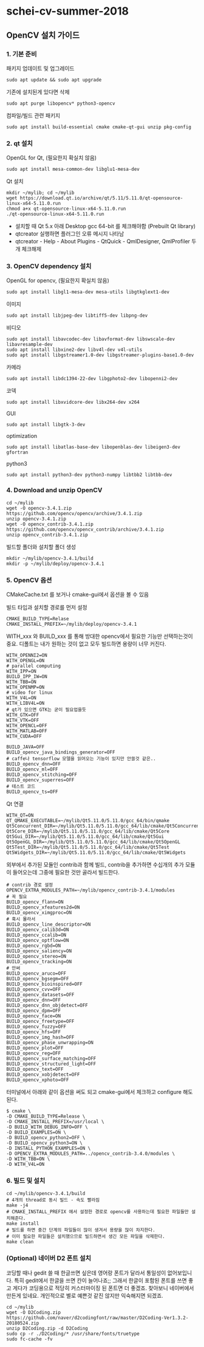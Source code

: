 # schei-cv-summer-2018

## OpenCV 설치 가이드

### 1. 기본 준비

패키지 업데이트 및 업그레이드
```
sudo apt update && sudo apt upgrade
```

기존에 설치된게 있다면 삭제
```
sudo apt purge libopencv* python3-opencv
```

컴파일/빌드 관련 패키지
```
sudo apt install build-essential cmake cmake-qt-gui unzip pkg-config
```

### 2. qt 설치

OpenGL for Qt, (필요한지 확실치 않음)
```
sudo apt install mesa-common-dev libglu1-mesa-dev
```

Qt 설치
```
mkdir ~/mylib; cd ~/mylib
wget https://download.qt.io/archive/qt/5.11/5.11.0/qt-opensource-linux-x64-5.11.0.run
chmod a+x qt-opensource-linux-x64-5.11.0.run
./qt-opensource-linux-x64-5.11.0.run
```
- 설치할 때 Qt 5.x 아래 Desktop gcc 64-bit 를 체크해야함 (Prebuilt Qt library)
- qtcreator 실행하면 플러그인 오류 메시지 나타남
- qtcreator - Help - About Plugins - QtQuick - QmlDesigner, QmlProfiler 두 개 체크해제


### 3. OpenCV dependency 설치

OpenGL for opencv, (필요한지 확실치 않음)
```
sudo apt install libgl1-mesa-dev mesa-utils libgtkglext1-dev
```

이미지
```
sudo apt install libjpeg-dev libtiff5-dev libpng-dev
```

비디오
```
sudo apt install libavcodec-dev libavformat-dev libswscale-dev libavresample-dev
sudo apt install libxine2-dev libv4l-dev v4l-utils
sudo apt install libgstreamer1.0-dev libgstreamer-plugins-base1.0-dev
```

카메라
```
sudo apt install libdc1394-22-dev libgphoto2-dev libopenni2-dev
```

코덱
```
sudo apt install libxvidcore-dev libx264-dev x264
```

GUI
```
sudo apt install libgtk-3-dev
```

optimization
```
sudo apt install libatlas-base-dev libopenblas-dev libeigen3-dev gfortran
```

python3
```
sudo apt install python3-dev python3-numpy libtbb2 libtbb-dev
```

### 4. Download and unzip OpenCV

````
cd ~/mylib
wget -O opencv-3.4.1.zip https://github.com/opencv/opencv/archive/3.4.1.zip
unzip opencv-3.4.1.zip
wget -O opencv_contrib-3.4.1.zip https://github.com/opencv/opencv_contrib/archive/3.4.1.zip
unzip opencv_contrib-3.4.1.zip
````

빌드할 폴더와 설치할 폴더 생성 
````
mkdir ~/mylib/opencv-3.4.1/build
mkdir -p ~/mylib/deploy/opencv-3.4.1
````

### 5. OpenCV 옵션

CMakeCache.txt 를 보거나 cmake-gui에서 옵션을 볼 수 있음

빌드 타입과 설치할 경로를 먼저 설정 
````
CMAKE_BUILD_TYPE=Relase
CMAKE_INSTALL_PREFIX=~/mylib/deploy/opencv-3.4.1
````

WITH_xxx 와 BUILD_xxx 를 통해 방대한 opencv에서 필요한 기능만 선택하는것이 중요.
디폴트는 내가 원하는 것이 없고 모두 빌드하면 용량이 너무 커진다.
````
WITH_OPENNI2=ON
WITH_OPENGL=ON
# parallel computing
WITH_IPP=ON
BUILD_IPP_IW=ON
WITH_TBB=ON
WITH_OPENMP=ON
# video for linux
WITH_V4L=ON
WITH_LIBV4L=ON
# qt가 있으면 GTK는 굳이 필요업을듯
WITH_GTK=OFF
WITH_VTK=OFF
WITH_OPENCL=OFF
WITH_MATLAB=OFF
WITH_CUDA=OFF
````

````
BUILD_JAVA=OFF
BUILD_opencv_java_bindings_generator=OFF
# caffe나 tensorflow 모델을 읽어오는 기능이 있지만 안쓸것 같은..
BUILD_opencv_dnn=OFF
BUILD_opencv_ml=OFF
BUILD_opencv_stitching=OFF
BUILD_opencv_superres=OFF
# 테스트 코드
BUILD_opencv_ts=OFF
````

Qt 연결
````
WITH_QT=ON
QT_QMAKE_EXECUTABLE=~/mylib/Qt5.11.0/5.11.0/gcc_64/bin/qmake
Qt5Concurrent_DIR=~/mylib/Qt5.11.0/5.11.0/gcc_64/lib/cmake/Qt5Concurrent
Qt5Core_DIR=~/mylib/Qt5.11.0/5.11.0/gcc_64/lib/cmake/Qt5Core
Qt5Gui_DIR=~/mylib/Qt5.11.0/5.11.0/gcc_64/lib/cmake/Qt5Gui
Qt5OpenGL_DIR=~/mylib/Qt5.11.0/5.11.0/gcc_64/lib/cmake/Qt5OpenGL
Qt5Test_DIR=~/mylib/Qt5.11.0/5.11.0/gcc_64/lib/cmake/Qt5Test
Qt5Widgets_DIR=~/mylib/Qt5.11.0/5.11.0/gcc_64/lib/cmake/Qt5Widgets
````

외부에서 추가된 모듈인 contrib과 함께 빌드,
contrib을 추가하면 수십개의 추가 모듈이 들어오는데 그중에 필요한 것만 골라서 빌드한다.

````
# contrib 경로 설정
OPENCV_EXTRA_MODULES_PATH=~/mylib/opencv_contrib-3.4.1/modules
# 꼭 필요
BUILD_opencv_flann=ON
BUILD_opencv_xfeatures2d=ON
BUILD_opencv_ximgproc=ON
# 혹시 몰라서
BUILD_opencv_line_descriptor=ON
BUILD_opencv_calib3d=ON
BUILD_opencv_ccalib=ON
BUILD_opencv_optflow=ON
BUILD_opencv_rgbd=ON
BUILD_opencv_saliency=ON
BUILD_opencv_stereo=ON
BUILD_opencv_tracking=ON
# 안써
BUILD_opencv_aruco=OFF
BUILD_opencv_bgsegm=OFF
BUILD_opencv_bioinspired=OFF
BUILD_opencv_cvv=OFF
BUILD_opencv_datasets=OFF
BUILD_opencv_dnn=OFF
BUILD_opencv_dnn_objdetect=OFF
BUILD_opencv_dpm=OFF
BUILD_opencv_face=ON
BUILD_opencv_freetype=OFF
BUILD_opencv_fuzzy=OFF
BUILD_opencv_hfs=OFF
BUILD_opencv_img_hash=OFF
BUILD_opencv_phase_unwrapping=ON
BUILD_opencv_plot=OFF
BUILD_opencv_reg=OFF
BUILD_opencv_surface_matching=OFF
BUILD_opencv_structured_light=OFF
BUILD_opencv_text=OFF
BUILD_opencv_xobjdetect=OFF
BUILD_opencv_xphoto=OFF
````

터미널에서 아래와 같이 옵션을 써도 되고 cmake-gui에서 체크하고 configure 해도 된다.
````
$ cmake \
-D CMAKE_BUILD_TYPE=Release \
-D CMAKE_INSTALL_PREFIX=/usr/local \
-D BUILD_WITH_DEBUG_INFO=OFF \
-D BUILD_EXAMPLES=ON \
-D BUILD_opencv_python2=OFF \
-D BUILD_opencv_python3=ON \
-D INSTALL_PYTHON_EXAMPLES=ON \
-D OPENCV_EXTRA_MODULES_PATH=../opencv_contrib-3.4.0/modules \
-D WITH_TBB=ON \
-D WITH_V4L=ON
````

### 6. 빌드 및 설치

````
cd ~/mylib/opencv-3.4.1/build
# 4개의 thread로 동시 빌드 - 속도 빨라짐
make -j4
# CMAKE_INSTALL_PREFIX 에서 설정한 경로로 opencv를 사용하는데 필요한 파일들만 설치해준다.
make install
# 빌드를 하면 중간 단계의 파일들이 많이 생겨서 용량을 많이 차지한다.
# 이미 필요한 파일들은 설치했으므로 빌드하면서 생긴 모든 파일을 삭제한다.
make clean
````

### (Optional) 네이버 D2 폰트 설치

코딩할 때나 gedit 쓸 때 한글쓰면 싶은데 영어랑 폰트가 달라서 통일성이 없어보입니다.
특히 gedit에서 한글을 쓰면 칸이 늘어나죠;;
그래서 한글이 포함된 폰트를 쓰면 좋고 게다가 코딩용으로 적당히 커스터마이징 된 폰트면 더 좋겠죠.
찾아보니 네이버에서 만든게 있네요. 개인적으로 별로 예쁜것 같진 않지만 익숙해지면 되겠죠.
  
````
cd ~/mylib
wget -O D2Coding.zip https://github.com/naver/d2codingfont/raw/master/D2Coding-Ver1.3.2-20180524.zip
unzip D2Coding.zip -d D2Coding
sudo cp -r ./D2Coding/* /usr/share/fonts/truetype
sudo fc-cache -fv
````

